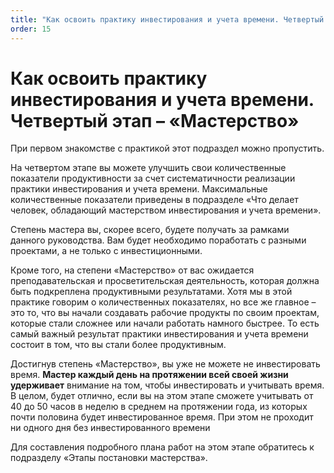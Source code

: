 ```yaml
---
title: "Как освоить практику инвестирования и учета времени. Четвертый этап – «Мастерство»"
order: 15
---
```


# Как освоить практику инвестирования и учета времени. Четвертый этап – «Мастерство»

При первом знакомстве с практикой этот подраздел можно пропустить.

На четвертом этапе вы можете улучшить свои количественные показатели продуктивности за счет систематичности реализации практики инвестирования и учета времени. Максимальные количественные показатели приведены в подразделе «Что делает человек, обладающий мастерством инвестирования и учета времени».

Степень мастера вы, скорее всего, будете получать за рамками данного руководства. Вам будет необходимо поработать с разными проектами, а не только с инвестиционными.

Кроме того, на степени «Мастерство» от вас ожидается преподавательская и просветительская деятельность, которая должна быть подкреплена продуктивными результатами. Хотя мы в этой практике говорим о количественных показателях, но все же главное – это то, что вы начали создавать рабочие продукты по своим проектам, которые стали сложнее или начали работать намного быстрее. То есть самый важный результат практики инвестирования и учета времени состоит в том, что вы стали более продуктивным.

Достигнув степень «Мастерство», вы уже не можете не инвестировать время. **Мастер каждый день на протяжении всей сво****е****й жизни удерживает** внимание на том, чтобы инвестировать и учитывать время. В целом, будет отлично, если вы на этом этапе сможете учитывать от 40 до 50 часов в неделю в среднем на протяжении года, из которых почти половина будет инвестированное время. При этом не проходит ни одного дня без инвестированного времени

Для составления подробного плана работ на этом этапе обратитесь к подразделу «Этапы постановки мастерства».